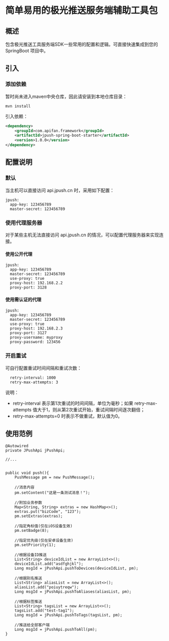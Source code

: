 # 简单易用的极光推送服务端辅助工具包
## 概述
包含极光推送工具服务端SDK一些常用的配置和逻辑。可直接快速集成到您的 SpringBoot 项目中。

## 引入
### 添加依赖
暂时尚未进入maven中央仓库，因此请安装到本地仓库目录：
```
mvn install
```
引入依赖：
```xml
<dependency>
    <groupId>com.apifan.framework</groupId>
    <artifactId>jpush-spring-boot-starter</artifactId>
    <version>1.0.0</version>
</dependency>
```

## 配置说明
### 默认
当主机可以直接访问 api.jpush.cn 时，采用如下配置：
```
jpush:
  app-key: 123456789
  master-secret: 123456789
```
### 使用代理服务器
对于某些主机无法直接访问 api.jpush.cn 的情况，可以配置代理服务器来实现连接。
#### 使用公开代理
```
jpush:
  app-key: 123456789
  master-secret: 123456789
  use-proxy: true
  proxy-host: 192.168.2.2
  proxy-port: 3128
```
#### 使用需认证的代理
```
jpush:
  app-key: 123456789
  master-secret: 123456789
  use-proxy: true
  proxy-host: 192.168.2.3
  proxy-port: 3127
  proxy-username: myproxy
  proxy-password: 123456
```
### 开启重试
可自行配置重试时间间隔和重试次数：
```
  retry-interval: 1000
  retry-max-attempts: 3
```
说明：
- retry-interval 表示第1次重试的时间间隔，单位为毫秒；如果 retry-max-attempts 值大于1，则从第2次重试开始，重试间隔时间逐次翻倍；
- retry-max-attempts=0 时表示不做重试，默认值为0。

## 使用范例
```
@Autowired
private JPushApi jPushApi;
    
//...


public void push(){
    PushMessage pm = new PushMessage();

    //消息内容
    pm.setContent("这是一条测试消息！");
    
    //附加业务参数
    Map<String, String> extras = new HashMap<>();
    extras.put("bizCode", "123");
    pm.setExtras(extras);

    //指定角标值(仅在iOS设备生效)
    pm.setBadge(8);

    //指定优先级(仅在安卓设备生效)
    pm.setPriority(1);
    
    //根据设备ID推送
    List<String> deviceIdList = new ArrayList<>();
    deviceIdList.add("asdfghjkl");
    Long msgId = jPushApi.pushToDevices(deviceIdList, pm);
    
    //根据别名推送
    List<String> aliasList = new ArrayList<>();
    aliasList.add("poiuytreqw");
    Long msgId = jPushApi.pushToAliases(aliasList, pm);
    
    //根据标签推送
    List<String> tagsList = new ArrayList<>();
    tagsList.add("test-tag1");
    Long msgId = jPushApi.pushToTags(tagsList, pm);
    
    //推送给全部客户端
    Long msgId = jPushApi.pushToAll(pm);
}

```
